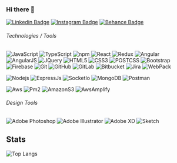 ### Hi there 👋



[![Linkedin Badge](https://img.shields.io/badge/-Linkedin-blue?style=flat-square&logo=Linkedin&logoColor=white&link=https://www.linkedin.com/in/ksteja/)](https://www.linkedin.com/in/ksteja/)
[![Instagram Badge](https://img.shields.io/badge/-Instagram-8a3ab9?style=flat-square&logo=instagram&logoColor=white&link=https://www.linkedin.com/in/tej_218/)](https://www.instagram.com/tej_218/)
[![Behance Badge](https://img.shields.io/badge/-Behance-4b4b4b?style=flat-square&logo=behance&logoColor=white&link=https://www.behance.net/kstejas)](https://www.behance.net/kstejas)



###### Technologies / Tools

![JavaScript](https://img.shields.io/badge/-JavaScript-F7DF1E?style=flat-square&logo=javascript&logoColor=white)
![TypeScript](https://img.shields.io/badge/-TypeScript-3178C6?style=flat-square&logo=typescript&logoColor=white)
![npm](https://img.shields.io/badge/-npm-CB3837?style=flat-square&logo=npm&logoColor=white)
![React](https://img.shields.io/badge/-React-61DAFB?style=flat-square&logo=react&logoColor=white)
![Redux](https://img.shields.io/badge/-Redux-764ABC?style=flat-square&logo=Redux&logoColor=white)
![Angular](https://img.shields.io/badge/-Angular-DD0031?style=flat-square&logo=angular&logoColor=white)
![AngularJS](https://img.shields.io/badge/-AngularJS-E23237?style=flat-square&logo=angularjs&logoColor=white)
![JQuery](https://img.shields.io/badge/-Jquery-blue?style=flat-square&logo=jquery)
![HTML5](https://img.shields.io/badge/-HTML5-E34F26?style=flat-square&logo=html5&logoColor=white)
![CSS3](https://img.shields.io/badge/-CSS3-1572B6?style=flat-square&logo=css3)
![POSTCSS](https://img.shields.io/badge/-PostCSS-DD3A0A?style=flat-square&logo=postcss)
![Bootstrap](https://img.shields.io/badge/-Bootstrap-7952B3?style=flat-square&logo=bootstrap&logoColor=white)
![Firebase](https://img.shields.io/badge/-Firebase-FFCA28?style=flat-square&logo=Firebase&logoColor=white)
![Git](https://img.shields.io/badge/-Git-F05032?style=flat-square&logo=git&logoColor=white)
![GitHub](https://img.shields.io/badge/-GitHub-181717?style=flat-square&logo=github)
![GitLab](https://img.shields.io/badge/-GitLab-FCA121?style=flat-square&logo=gitlab&logoColor=white)
![Bitbucket](https://img.shields.io/badge/-Bitbucket-0052CC?style=flat-square&logo=Bitbucket&logoColor=white)
![Jira](https://img.shields.io/badge/-Jira-0052CC?style=flat-square&logo=Jira&logoColor=white)
![WebPack](https://img.shields.io/badge/-Webpack-8DD6F9?style=flat-square&logo=Webpack&logoColor=white)


![Nodejs](https://img.shields.io/badge/-Nodejs-339933?style=flat-square&logo=Node.js&logoColor=white)
![ExpressJs](https://img.shields.io/badge/-ExpressJs-black?style=flat-square&logo=express)
![SocketIo](https://img.shields.io/badge/-Socket.io-black?style=flat-square&logo=socket.io)
![MongoDB](https://img.shields.io/badge/-MongoDB-47A248?style=flat-square&logo=mongodb&logoColor=white)
![Postman](https://img.shields.io/badge/-Postman-FF6C37?style=flat-square&logo=Postman&logoColor=white)

![Aws](https://img.shields.io/badge/-Amazon&nbsp;AWS-232F3E?style=flat-square&logo=amazon-aws&logoColor=white)
![Pm2](https://img.shields.io/badge/-PM2-2B037A?style=flat-square&logo=pm2&logoColor=white)
![AmazonS3](https://img.shields.io/badge/-Amazon&nbsp;S3-569A31?style=flat-square&logo=amazon-s3&logoColor=white)
![AwsAmplify](https://img.shields.io/badge/-AWS&nbsp;Amplify-FF9900?style=flat-square&logo=Aws-Amplify&logoColor=white)

###### Design Tools

![Adobe Photoshop](https://img.shields.io/badge/-Adobe&nbsp;Photoshop-31A8FF?style=flat-square&logo=adobe-photoshop&logoColor=white)
![Adobe Illustrator](https://img.shields.io/badge/-Adobe&nbsp;Illustrator-FF9A00?style=flat-square&logo=adobe-illustrator&logoColor=white)
![Adobe XD](https://img.shields.io/badge/-Adobe&nbsp;XD-FF61F6?style=flat-square&logo=adobe-xd&logoColor=white)
![Sketch](https://img.shields.io/badge/-Sketch-F7B500?style=flat-square&logo=sketch&logoColor=white)


## Stats

 <!--- ![Tejas's github stats](https://github-readme-stats.vercel.app/api?username=tejakadali&show_icons=true&theme=merko) --->

![Top Langs](https://github-readme-stats.vercel.app/api/top-langs/?username=tejakadali&hide=ShaderLab,ASP&layout=compact&theme=dracula)

